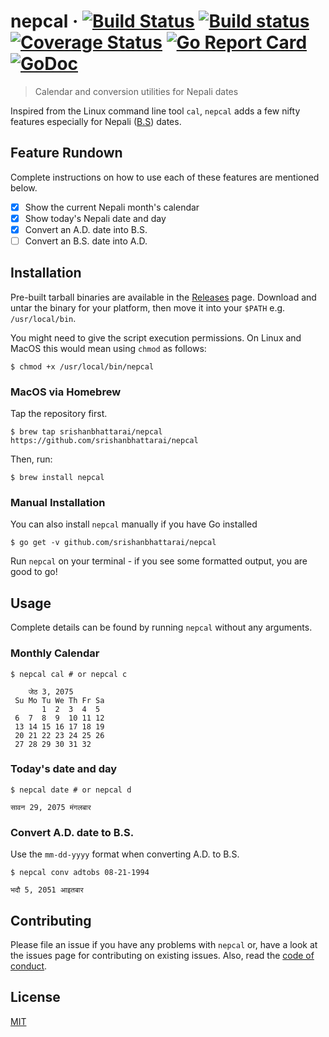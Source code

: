 # nepcal &middot; [![Build Status](https://travis-ci.org/srishanbhattarai/nepcal.svg?branch=master)](https://travis-ci.org/srishanbhattarai/nepcal) [![Build status](https://ci.appveyor.com/api/projects/status/6vm0m2ph6usjvdn4/branch/master?svg=true)](https://ci.appveyor.com/project/srishanbhattarai/nepcal-j10el/branch/master) [![Coverage Status](https://coveralls.io/repos/github/srishanbhattarai/nepcal/badge.svg?branch=master)](https://coveralls.io/github/srishanbhattarai/nepcal?branch=master) [![Go Report Card](https://goreportcard.com/badge/github.com/srishanbhattarai/nepcal)](https://goreportcard.com/report/github.com/srishanbhattarai/nepcal) [![GoDoc](https://godoc.org/github.com/srishanbhattarai/nepcal?status.svg)](https://godoc.org/github.com/srishanbhattarai/nepcal)

> Calendar and conversion utilities for Nepali dates

Inspired from the Linux command line tool `cal`, `nepcal` adds a few nifty features especially for Nepali ([B.S](https://en.wikipedia.org/wiki/Vikram_Samvat)) dates.

## Feature Rundown

Complete instructions on how to use each of these features are mentioned below.

* [x] Show the current Nepali month's calendar
* [x] Show today's Nepali date and day
* [x] Convert an A.D. date into B.S.
* [ ] Convert an B.S. date into A.D.

## Installation

Pre-built tarball binaries are available in the [Releases](https://github.com/srishanbhattarai/nepcal/releases) page. Download and untar the binary for your platform, then move it into your `$PATH` e.g. `/usr/local/bin`.

You might need to give the script execution permissions. On Linux and MacOS this would mean using `chmod` as follows:

```
$ chmod +x /usr/local/bin/nepcal
```

### MacOS via Homebrew

Tap the repository first.

```
$ brew tap srishanbhattarai/nepcal https://github.com/srishanbhattarai/nepcal
```

Then, run:

```
$ brew install nepcal
```

### Manual Installation

You can also install `nepcal` manually if you have Go installed

```
$ go get -v github.com/srishanbhattarai/nepcal
```

Run `nepcal` on your terminal - if you see some formatted output, you are good to go!

## Usage

Complete details can be found by running `nepcal` without any arguments.

### Monthly Calendar

```
$ nepcal cal # or nepcal c

    जेठ 3, 2075
 Su Mo Tu We Th Fr Sa
       1  2  3  4  5
 6  7  8  9  10 11 12
 13 14 15 16 17 18 19
 20 21 22 23 24 25 26
 27 28 29 30 31 32
```

### Today's date and day

```
$ nepcal date # or nepcal d

सावन 29, 2075 मंगलबार
```

### Convert A.D. date to B.S.

Use the `mm-dd-yyyy` format when converting A.D. to B.S.

```
$ nepcal conv adtobs 08-21-1994

भदौ 5, 2051 आइतबार
```

## Contributing

Please file an issue if you have any problems with `nepcal` or, have a look at the issues page for contributing on existing issues. Also, read the [code of conduct](https://github.com/srishanbhattarai/nepcal/blob/master/CODE_OF_CONDUCT.md).

## License

[MIT](LICENSE)
